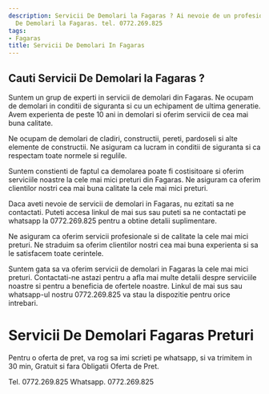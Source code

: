 ```yaml
---
description: Servicii De Demolari la Fagaras ? Ai nevoie de un profesionist in Servicii
  De Demolari la Fagaras. tel. 0772.269.825
tags:
- Fagaras
title: Servicii De Demolari In Fagaras
---
```



## Cauti Servicii De Demolari la Fagaras ?

Suntem un grup de experti in servicii de demolari din Fagaras. Ne ocupam de demolari in conditii de siguranta si cu un echipament de ultima generatie. Avem experienta de peste 10 ani in demolari si oferim servicii de cea mai buna calitate.

Ne ocupam de demolari de cladiri, constructii, pereti, pardoseli si alte elemente de constructii. Ne asiguram ca lucram in conditii de siguranta si ca respectam toate normele si regulile.

Suntem constienti de faptul ca demolarea poate fi costisitoare si oferim serviciile noastre la cele mai mici preturi din Fagaras. Ne asiguram ca oferim clientilor nostri cea mai buna calitate la cele mai mici preturi.

Daca aveti nevoie de servicii de demolari in Fagaras, nu ezitati sa ne contactati. Puteti accesa linkul de mai sus sau puteti sa ne contactati pe whatsapp la 0772.269.825 pentru a obtine detalii suplimentare.

Ne asiguram ca oferim servicii profesionale si de calitate la cele mai mici preturi. Ne straduim sa oferim clientilor nostri cea mai buna experienta si sa le satisfacem toate cerintele.

Suntem gata sa va oferim servicii de demolari in Fagaras la cele mai mici preturi. Contactati-ne astazi pentru a afla mai multe detalii despre serviciile noastre si pentru a beneficia de ofertele noastre. Linkul de mai sus sau whatsapp-ul nostru 0772.269.825 va stau la dispozitie pentru orice intrebari.

# Servicii De Demolari Fagaras Preturi
Pentru o oferta de pret, va rog sa imi scrieti pe whatsapp, si va trimitem in 30 min, Gratuit si fara Obligatii Oferta de Pret.

Tel. 0772.269.825
Whatsapp. 0772.269.825